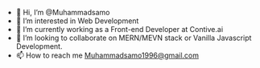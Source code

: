- 👋 Hi, I’m @Muhammadsamo
- 👀 I’m interested in Web Development
- 🌱 I’m currently working as a Front-end Developer at Contive.ai 
- 💞️ I’m looking to collaborate on MERN/MEVN stack or Vanilla Javascript Development.
- 📫 How to reach me Muhammadsamo1996@gmail.com

<!---
Muhammadsamo/Muhammadsamo is a ✨ special ✨ repository because its `README.md` (this file) appears on your GitHub profile.
You can click the Preview link to take a look at your changes.
--->
